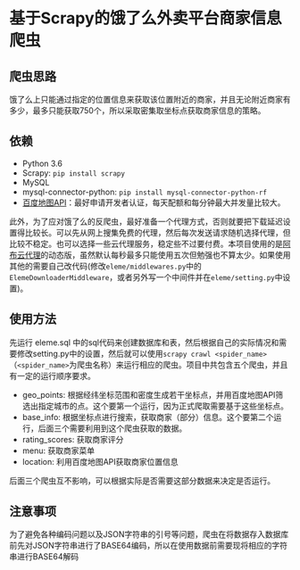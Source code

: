 # 基于Scrapy的饿了么外卖平台商家信息爬虫

## 爬虫思路
饿了么上只能通过指定的位置信息来获取该位置附近的商家，并且无论附近商家有多少，最多只能获取750个，所以采取密集取坐标点获取商家信息的策略。


## 依赖
- Python 3.6
- Scrapy: `pip install scrapy`
- MySQL
- mysql-connector-python: `pip install mysql-connector-python-rf`
- [百度地图API](http://lbsyun.baidu.com/)：最好申请开发者认证，每天配额和每分钟最大并发量比较大。

此外，为了应对饿了么的反爬虫，最好准备一个代理方式，否则就要把下载延迟设置得比较长。可以先从网上搜集免费的代理，然后每次发送请求随机选择代理，但比较不稳定。也可以选择一些云代理服务，稳定些不过要付费。本项目使用的是[阿布云代理](https://www.abuyun.com/)的动态版，虽然默认每秒最多只能使用五次但勉强也不算太少。如果使用其他的需要自己改代码(修改`eleme/middlewares.py`中的`ElemeDownloaderMiddleware`，或者另外写一个中间件并在`eleme/setting.py`中设置)。


## 使用方法
先运行 eleme.sql 中的sql代码来创建数据库和表，然后根据自己的实际情况和需要修改setting.py中的设置，然后就可以使用`scrapy crawl <spider_name>`（`<spider_name>`为爬虫名称）来运行相应的爬虫。项目中共包含五个爬虫，并且有一定的运行顺序要求。

- geo_points: 根据经纬坐标范围和密度生成若干坐标点，并用百度地图API筛选出指定城市的点。这个要第一个运行，因为正式爬取需要基于这些坐标点。
- base_info: 根据坐标点进行搜索，获取商家（部分）信息。这个要第二个运行，后面三个需要利用到这个爬虫获取的数据。
- rating_scores: 获取商家评分
- menu: 获取商家菜单
- location: 利用百度地图API获取商家位置信息

后面三个爬虫互不影响，可以根据实际是否需要这部分数据来决定是否运行。

## 注意事项

为了避免各种编码问题以及JSON字符串的引号等问题，爬虫在将数据存入数据库前先对JSON字符串进行了BASE64编码，所以在使用数据前需要现将相应的字符串进行BASE64解码